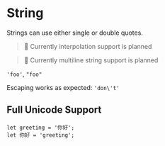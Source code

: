 # String

Strings can use either single or double quotes.

> :pencil: Currently interpolation support is planned

> :pencil: Currently multiline string support is planned

`'foo'`, `"foo"`

Escaping works as expected: `'don\'t'`

## Full Unicode Support

```
let greeting = '你好';
let 你好 = 'greeting';
```
